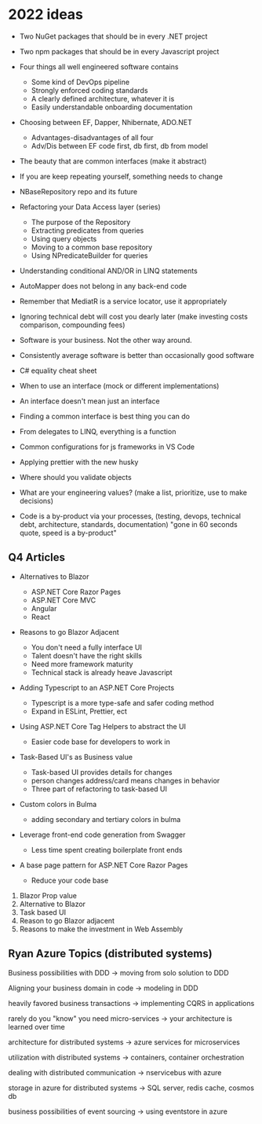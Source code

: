 # 2022 ideas

- Two NuGet packages that should be in every .NET project

- Two npm packages that should be in every Javascript project

- Four things all well engineered software contains

  - Some kind of DevOps pipeline
  - Strongly enforced coding standards
  - A clearly defined architecture, whatever it is
  - Easily understandable onboarding documentation

- Choosing between EF, Dapper, Nhibernate, ADO.NET

  - Advantages-disadvantages of all four
  - Adv/Dis between EF code first, db first, db from model

- The beauty that are common interfaces (make it abstract)

- If you are keep repeating yourself, something needs to change

- NBaseRepository repo and its future

- Refactoring your Data Access layer (series)

  - The purpose of the Repository
  - Extracting predicates from queries
  - Using query objects
  - Moving to a common base repository
  - Using NPredicateBuilder for queries

- Understanding conditional AND/OR in LINQ statements

- AutoMapper does not belong in any back-end code

- Remember that MediatR is a service locator, use it appropriately

- Ignoring technical debt will cost you dearly later (make investing costs comparison, compounding fees)

- Software is your business. Not the other way around.

- Consistently average software is better than occasionally good software

- C# equality cheat sheet

- When to use an interface (mock or different implementations)

- An interface doesn't mean just an interface

- Finding a common interface is best thing you can do

- From delegates to LINQ, everything is a function

- Common configurations for js frameworks in VS Code

- Applying prettier with the new husky

- Where should you validate objects

- What are your engineering values? (make a list, prioritize, use to make decisions)

- Code is a by-product via your processes, (testing, devops, technical debt, architecture, standards, documentation) "gone in 60 seconds quote, speed is a by-product"

## Q4 Articles

- Alternatives to Blazor

  - ASP.NET Core Razor Pages
  - ASP.NET Core MVC
  - Angular
  - React

- Reasons to go Blazor Adjacent

  - You don't need a fully interface UI
  - Talent doesn't have the right skills
  - Need more framework maturity
  - Technical stack is already heave Javascript

- Adding Typescript to an ASP.NET Core Projects

  - Typescript is a more type-safe and safer coding method
  - Expand in ESLint, Prettier, ect

- Using ASP.NET Core Tag Helpers to abstract the UI

  - Easier code base for developers to work in

- Task-Based UI's as Business value

  - Task-based UI provides details for changes
  - person changes address/card means changes in behavior
  - Three part of refactoring to task-based UI

- Custom colors in Bulma

  - adding secondary and tertiary colors in bulma

- Leverage front-end code generation from Swagger

  - Less time spent creating boilerplate front ends

- A base page pattern for ASP.NET Core Razor Pages
  - Reduce your code base

1. Blazor Prop value
2. Alternative to Blazor
3. Task based UI
4. Reason to go Blazor adjacent
5. Reasons to make the investment in Web Assembly

## Ryan Azure Topics (distributed systems)

Business possibilities with DDD -> moving from solo solution to DDD

Aligning your business domain in code -> modeling in DDD

heavily favored business transactions -> implementing CQRS in applications

rarely do you "know" you need micro-services -> your architecture is learned over time

architecture for distributed systems -> azure services for microservices

utilization with distributed systems -> containers, container orchestration

dealing with distributed communication -> nservicebus with azure

storage in azure for distributed systems -> SQL server, redis cache, cosmos db

business possibilities of event sourcing -> using eventstore in azure
